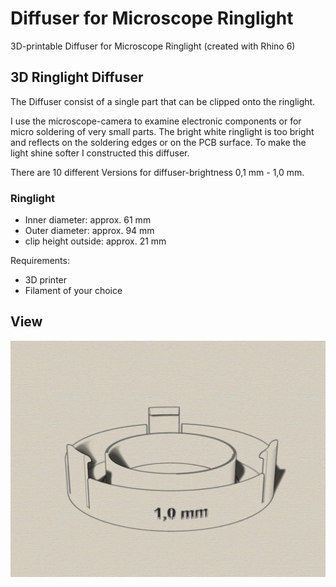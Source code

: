 # Diffuser for Microscope Ringlight
3D-printable Diffuser for Microscope Ringlight (created with Rhino 6)

## 3D Ringlight Diffuser

The Diffuser consist of a single part that can be clipped onto the ringlight.

I use the microscope-camera to examine electronic components or for micro soldering of very small parts. 
The bright white ringlight is too bright and reflects on the soldering edges or on the PCB surface. 
To make the light shine softer I constructed this diffuser. 

There are 10 different Versions for diffuser-brightness 0,1 mm - 1,0 mm.
### Ringlight 
* Inner diameter: approx. 61 mm
* Outer diameter: approx. 94 mm
* clip height outside: approx. 21 mm

Requirements:
* 3D printer 
* Filament of your choice

## View
![Example](Iso1.jpg)
